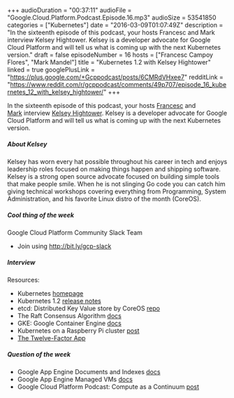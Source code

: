 +++
audioDuration = "00:37:11"
audioFile = "Google.Cloud.Platform.Podcast.Episode.16.mp3"
audioSize = 53541850
categories = ["Kubernetes"]
date = "2016-03-09T01:07:49Z"
description = "In the sixteenth episode of this podcast, your hosts Francesc and Mark interview Kelsey Hightower. Kelsey is a developer advocate for Google Cloud Platform and will tell us what is coming up with the next Kubernetes version."
draft = false
episodeNumber = 16
hosts = ["Francesc Campoy Flores", "Mark Mandel"]
title = "Kubernetes 1.2 with Kelsey Hightower"
linked = true
googlePlusLink = "https://plus.google.com/+Gcppodcast/posts/6CMRdVHxee7"
redditLink = "https://www.reddit.com/r/gcppodcast/comments/49p707/episode_16_kubernetes_12_with_kelsey_hightower/"
+++

In the sixteenth episode of this podcast, your hosts
[Francesc](http://twitter.com/francesc) and
[Mark](http://twitter.com/neurotic) interview
[Kelsey Hightower](https://twitter.com/kelseyhightower).
Kelsey is a developer advocate for Google Cloud Platform and will tell us
what is coming up with the next Kubernetes version.
<!--more-->

##### About Kelsey

Kelsey has worn every hat possible throughout his career in tech and enjoys
leadership roles focused on making things happen and shipping software.
Kelsey is a strong open source advocate focused on building simple tools that
make people smile. When he is not slinging Go code you can catch him giving
technical workshops covering everything from Programming, System
Administration, and his favorite Linux distro of the month (CoreOS).

##### Cool thing of the week

Google Cloud Platform Community Slack Team

- Join using http://bit.ly/gcp-slack

##### Interview

Resources:

- Kubernetes [homepage](http://kubernetes.io/)
- Kubernetes 1.2 [release notes](https://github.com/kubernetes/kubernetes/wiki/Release-1.2)
- etcd: Distributed Key Value store by CoreOS [repo](https://github.com/coreos/etcd)
- The Raft Consensus Algorithm [docs](https://raft.github.io/)
- GKE: Google Container Engine [docs](https://cloud.google.com/container-engine/)
- Kubernetes on a Raspberry Pi cluster [post](http://blog.kubernetes.io/2015/11/creating-a-Raspberry-Pi-cluster-running-Kubernetes-the-shopping-list-Part-1.html)
- [The Twelve-Factor App](http://12factor.net/)

##### Question of the week

- Google App Engine Documents and Indexes [docs](https://cloud.google.com/appengine/docs/python/search/)
- Google App Engine Managed VMs [docs](https://cloud.google.com/appengine/docs/managed-vms/)
- Google Cloud Platform Podcast: Compute as a Continuum [post](https://www.gcppodcast.com/post/episode-2-compute-as-a-continuum/)
